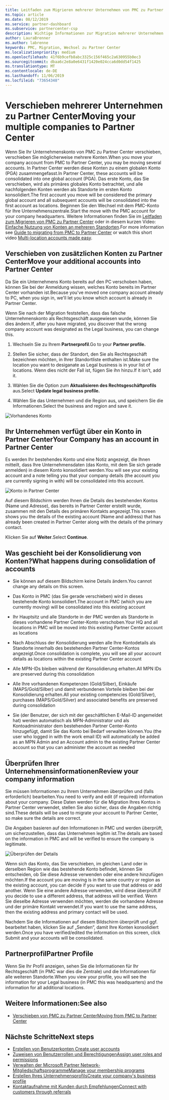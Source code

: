 ```yaml
---
title: Leitfaden zum Migrieren mehrerer Unternehmen von PMC zu Partner Center | Partner Center
ms.topic: article
ms.date: 08/12/2019
ms.service: partner-dashboard
ms.subservice: partnercenter-csp
description: Wichtige Informationen zur Migration mehrerer Unternehmen von PMC zu Partner Center
author: LauraBrenner
ms.author: labrenne
keywords: PMC, Migration, Wechsel zu Partner Center
ms.localizationpriority: medium
ms.openlocfilehash: 41f6b9cefb8abc3325c156f465c2a630955b0ec3
ms.sourcegitcommit: dbaa6c2e8a0e6431f1420e024cca6d0dd54f1425
ms.translationtype: MT
ms.contentlocale: de-DE
ms.lasthandoff: 11/06/2019
ms.locfileid: "73654348"
---
```

# <a name="moving-your-multiple-companies-to-partner-center"></a><span data-ttu-id="6e839-104">Verschieben mehrerer Unternehmen zu Partner Center</span><span class="sxs-lookup"><span data-stu-id="6e839-104">Moving your multiple companies to Partner Center</span></span>

<span data-ttu-id="6e839-105">Wenn Sie Ihr Unternehmenskonto von PMC zu Partner Center verschieben, verschieben Sie möglicherweise mehrere Konten.</span><span class="sxs-lookup"><span data-stu-id="6e839-105">When you move your company account from PMC to Partner Center, you may be moving several accounts.</span></span> <span data-ttu-id="6e839-106">In Partner Center werden diese Konten zu einem globalen Konto (PGA) zusammengefasst.</span><span class="sxs-lookup"><span data-stu-id="6e839-106">In Partner Center, these accounts will be consolidated into one global account (PGA).</span></span> <span data-ttu-id="6e839-107">Das erste Konto, das Sie verschieben, wird als primäres globales Konto betrachtet, und alle nachfolgenden Konten werden als Standorte im ersten Konto konsolidiert.</span><span class="sxs-lookup"><span data-stu-id="6e839-107">The first account you move will be considered the primary global account and all subsequent accounts will be consolidated into the first account as locations.</span></span> <span data-ttu-id="6e839-108">Beginnen Sie den Wechsel mit dem PMC-Konto für Ihre Unternehmenszentrale.</span><span class="sxs-lookup"><span data-stu-id="6e839-108">Start the move with the PMC account for your company headquarters.</span></span> <span data-ttu-id="6e839-109">Weitere Informationen finden Sie im [Leitfaden zum Migrieren von PMC zu Partner Center](guide-to-migration.md) oder in diesem kurzen Video: [Einfache Nutzung von Konten an mehreren Standorten](https://vimeo.com/290335248).</span><span class="sxs-lookup"><span data-stu-id="6e839-109">For more information see [Guide to migrating from PMC to Partner Center](guide-to-migration.md) or watch this short video [Multi-location accounts made easy](https://vimeo.com/290335248).</span></span>

## <a name="move-your-additional-accounts-into-partner-center"></a><span data-ttu-id="6e839-110">Verschieben von zusätzlichen Konten zu Partner Center</span><span class="sxs-lookup"><span data-stu-id="6e839-110">Move your additional accounts into Partner Center</span></span> 

<span data-ttu-id="6e839-111">Da Sie ein Unternehmens Konto bereits auf den PC verschoben haben, können Sie bei der Anmeldung wissen, welches Konto bereits im Partner Center vorhanden ist.</span><span class="sxs-lookup"><span data-stu-id="6e839-111">Because you've moved one company account already to PC, when you sign in, we'll let you know which account is already in Partner Center.</span></span> 


<span data-ttu-id="6e839-112">Wenn Sie nach der Migration feststellen, dass das falsche Unternehmenskonto als Rechtsgeschäft ausgewiesen wurde, können Sie dies ändern.</span><span class="sxs-lookup"><span data-stu-id="6e839-112">If, after you have migrated, you discover that the wrong company account was designated as the Legal business, you can change this.</span></span>

1. <span data-ttu-id="6e839-113">Wechseln Sie zu Ihrem **Partnerprofil**.</span><span class="sxs-lookup"><span data-stu-id="6e839-113">Go to your **Partner profile.**</span></span>

2. <span data-ttu-id="6e839-114">Stellen Sie sicher, dass der Standort, den Sie als Rechtsgeschäft bezeichnen möchten, in Ihrer Standortliste enthalten ist.</span><span class="sxs-lookup"><span data-stu-id="6e839-114">Make sure the location you want to desiganate as Legal business is in your list of locations.</span></span> <span data-ttu-id="6e839-115">Wenn dies nicht der Fall ist, fügen Sie ihn hinzu.</span><span class="sxs-lookup"><span data-stu-id="6e839-115">If it isn't, add it.</span></span>

3. <span data-ttu-id="6e839-116">Wählen Sie die Option zum **Aktualisieren des Rechtsgeschäftprofils** aus.</span><span class="sxs-lookup"><span data-stu-id="6e839-116">Select **Update legal business profile.**</span></span>

4. <span data-ttu-id="6e839-117">Wählen Sie das Unternehmen und die Region aus, und speichern Sie die Informationen.</span><span class="sxs-lookup"><span data-stu-id="6e839-117">Select the business and region and save it.</span></span>

![Vorhandenes Konto](images/migration/accountwithus.png)

## <a name="your-company-has-an-account-in-partner-center"></a><span data-ttu-id="6e839-119">Ihr Unternehmen verfügt über ein Konto in Partner Center</span><span class="sxs-lookup"><span data-stu-id="6e839-119">Your Company has an account in Partner Center</span></span>

<span data-ttu-id="6e839-120">Es werden Ihr bestehendes Konto und eine Notiz angezeigt, die Ihnen mitteilt, dass Ihre Unternehmensdaten (das Konto, mit dem Sie sich gerade anmelden) in diesem Konto konsolidiert werden.</span><span class="sxs-lookup"><span data-stu-id="6e839-120">You will see your existing account and a note telling you that your company details (the account you are currently signing in with) will be consolidated into this account.</span></span>

![Konto in Partner Center](images/migration/existingaccount2.png)

<span data-ttu-id="6e839-122">Auf diesem Bildschirm werden Ihnen die Details des bestehenden Kontos (Name und Adresse), das bereits in Partner Center erstellt wurde, zusammen mit den Details des primären Kontakts angezeigt.</span><span class="sxs-lookup"><span data-stu-id="6e839-122">This screen shows you the details of the existing account (Name and address) that has already been created in Partner Center along with the details of the primary contact.</span></span> 

<span data-ttu-id="6e839-123">Klicken Sie auf **Weiter**.</span><span class="sxs-lookup"><span data-stu-id="6e839-123">Select **Continue**.</span></span>

## <a name="what-happens-during-consolidation-of-accounts"></a><span data-ttu-id="6e839-124">Was geschieht bei der Konsolidierung von Konten?</span><span class="sxs-lookup"><span data-stu-id="6e839-124">What happens during consolidation of accounts</span></span>

- <span data-ttu-id="6e839-125">Sie können auf diesem Bildschirm keine Details ändern.</span><span class="sxs-lookup"><span data-stu-id="6e839-125">You cannot change any details on this screen.</span></span> 

- <span data-ttu-id="6e839-126">Das Konto in PMC (das Sie gerade verschieben) wird in dieses bestehende Konto konsolidiert.</span><span class="sxs-lookup"><span data-stu-id="6e839-126">The account in PMC (which you are currently moving) will be consolidated into this existing account</span></span> 

- <span data-ttu-id="6e839-127">Ihr Hauptsitz und alle Standorte in der PMC werden als Standorte in dieses vorhandene Partner Center-Konto verschoben.</span><span class="sxs-lookup"><span data-stu-id="6e839-127">Your HQ and all locations in PMC will be moved into this existing Partner Center account as locations</span></span>

- <span data-ttu-id="6e839-128">Nach Abschluss der Konsolidierung werden alle Ihre Kontodetails als Standorte innerhalb des bestehenden Partner Center-Kontos angezeigt.</span><span class="sxs-lookup"><span data-stu-id="6e839-128">Once consolidation is complete, you will see all your account details as locations within the existing Partner Center account</span></span> 

- <span data-ttu-id="6e839-129">Alle MPN-IDs bleiben während der Konsolidierung erhalten.</span><span class="sxs-lookup"><span data-stu-id="6e839-129">All MPN IDs are preserved during this consolidation</span></span>

- <span data-ttu-id="6e839-130">Alle Ihre vorhandenen Kompetenzen (Gold/Silber), Einkäufe (MAPS/Gold/Silber) und damit verbundenen Vorteile bleiben bei der Konsolidierung erhalten.</span><span class="sxs-lookup"><span data-stu-id="6e839-130">All your existing competencies (Gold/Silver), purchases (MAPS/Gold/Silver) and associated benefits are preserved during consolidation</span></span>

- <span data-ttu-id="6e839-131">Sie (der Benutzer, der sich mit der geschäftlichen E-Mail-ID angemeldet hat) werden automatisch als MPN-Administrator und als Kontoadministrator dem bestehenden Partner Center-Konto hinzugefügt, damit Sie das Konto bei Bedarf verwalten können.</span><span class="sxs-lookup"><span data-stu-id="6e839-131">You (the user who logged in with the work email ID) will automatically be added as an MPN Admin and an Account admin to the existing Partner Center account so that you can administer the account as needed</span></span> 


## <a name="review-your-company-information"></a><span data-ttu-id="6e839-132">Überprüfen Ihrer Unternehmensinformationen</span><span class="sxs-lookup"><span data-stu-id="6e839-132">Review your company information</span></span>

<span data-ttu-id="6e839-133">Sie müssen Informationen zu Ihrem Unternehmen überprüfen und (falls erforderlich) bearbeiten.</span><span class="sxs-lookup"><span data-stu-id="6e839-133">You need to verify and edit (if required) information about your company.</span></span> <span data-ttu-id="6e839-134">Diese Daten werden für die Migration Ihres Kontos in Partner Center verwendet, stellen Sie also sicher, dass die Angaben richtig sind.</span><span class="sxs-lookup"><span data-stu-id="6e839-134">These details will be used to migrate your account to Partner Center, so make sure the details are correct.</span></span> 

<span data-ttu-id="6e839-135">Die Angaben basieren auf den Informationen in PMC und werden überprüft, um sicherzustellen, dass das Unternehmen legitim ist.</span><span class="sxs-lookup"><span data-stu-id="6e839-135">The details are based on the information in PMC and will be verified to ensure the company is legitimate.</span></span> 

![Überprüfen der Details](images/migration/review.png)

<span data-ttu-id="6e839-137">Wenn sich das Konto, das Sie verschieben, im gleichen Land oder in derselben Region wie das bestehende Konto befindet, können Sie entscheiden, ob Sie diese Adresse verwenden oder eine andere hinzufügen möchten.</span><span class="sxs-lookup"><span data-stu-id="6e839-137">If the account you are moving is in the same country or region as the existing account, you can decide if you want to use that address or add another.</span></span> <span data-ttu-id="6e839-138">Wenn Sie eine andere Adresse verwenden, wird diese überprüft.</span><span class="sxs-lookup"><span data-stu-id="6e839-138">If you decide to use a different address, that address will be verified.</span></span> <span data-ttu-id="6e839-139">Wenn Sie dieselbe Adresse verwenden möchten, werden die vorhandene Adresse und der primäre Kontakt verwendet.</span><span class="sxs-lookup"><span data-stu-id="6e839-139">If you want to use the same address, then the existing address and primary contact will be used.</span></span>

<span data-ttu-id="6e839-140">Nachdem Sie die Informationen auf diesem Bildschirm überprüft und ggf. bearbeitet haben, klicken Sie auf „Senden“, damit Ihre Konten konsolidiert werden.</span><span class="sxs-lookup"><span data-stu-id="6e839-140">Once you have verified/edited the information on this screen, click Submit and your accounts will be consolidated.</span></span>

## <a name="partner-profile"></a><span data-ttu-id="6e839-141">Partnerprofil</span><span class="sxs-lookup"><span data-stu-id="6e839-141">Partner Profile</span></span>

<span data-ttu-id="6e839-142">Wenn Sie Ihr Profil anzeigen, sehen Sie die Informationen für Ihr Rechtsgeschäft (in PMC war dies die Zentrale) und die Informationen für alle weiteren Standorte.</span><span class="sxs-lookup"><span data-stu-id="6e839-142">When you view your profile, you will see the information for your Legal business (in PMC this was headquarters) and the information for all additional locations.</span></span>

## <a name="see-also"></a><span data-ttu-id="6e839-143">Weitere Informationen:</span><span class="sxs-lookup"><span data-stu-id="6e839-143">See also</span></span>

- [<span data-ttu-id="6e839-144">Verschieben von PMC zu Partner Center</span><span class="sxs-lookup"><span data-stu-id="6e839-144">Moving from PMC to Partner Center</span></span>](move-pmc-pc-map.md)

## <a name="next-steps"></a><span data-ttu-id="6e839-145">Nächste Schritte</span><span class="sxs-lookup"><span data-stu-id="6e839-145">Next steps</span></span>

- [<span data-ttu-id="6e839-146">Erstellen von Benutzerkonten </span><span class="sxs-lookup"><span data-stu-id="6e839-146">Create user accounts </span></span>](create-user-accounts-and-set-permissions.md)
- [<span data-ttu-id="6e839-147">Zuweisen von Benutzerrollen und Berechtigungen</span><span class="sxs-lookup"><span data-stu-id="6e839-147">Assign user roles and permissions</span></span>](permissions-overview.md)
- [<span data-ttu-id="6e839-148">Verwalten der Microsoft Partner Network-Mitgliedschaftsprogramme</span><span class="sxs-lookup"><span data-stu-id="6e839-148">Manage your membership programs</span></span>](renew-mpn-offers.md)
- [<span data-ttu-id="6e839-149">Erstellen Ihres Unternehmensprofils</span><span class="sxs-lookup"><span data-stu-id="6e839-149">Create your company's business profile</span></span>](create-a-marketing-profile.md)
- [<span data-ttu-id="6e839-150">Kontaktaufnahme mit Kunden durch Empfehlungen</span><span class="sxs-lookup"><span data-stu-id="6e839-150">Connect with customers through referrals</span></span>](responding-to-referrals.md)
